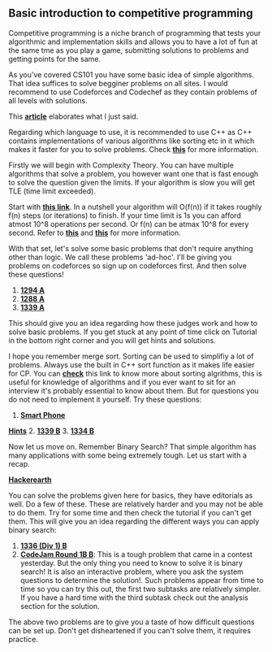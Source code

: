 ## Basic introduction to competitive programming

Competitive programming is a niche branch of programming that tests your algorithmic and implementation skills and allows you to have a lot of fun at the same tme as you play a game, submitting solutions to problems and getting points for the same.

As you've covered CS101 you have some basic idea of simple algorithms. That idea suffices to solve begginer problems on all sites. I would recommend to use Codeforces and Codechef as they contain problems of all levels with solutions.

This [**article**]( https://medium.com/techatucla/introduction-to-competitive-programming-3dca32e5f9a0 ) 
elaborates what I just said.

Regarding which language to use, it is recommended to use C++ as C++ contains implementations of various algorithms like sorting etc in it which makes it faster for you to solve problems. Check [**this**](https://www.topcoder.com/community/competitive-programming/tutorials/power-up-c-with-the-standard-template-library-part-1/) for more information.

Firstly we will begin with Complexity Theory. You can have multiple algorithms that solve a problem, you however want one that is fast enough to solve the question given the limits. If your algorithm is slow you will get TLE (time limit exceeded).

Start with [**this link**](https://www.hackerearth.com/practice/basic-programming/complexity-analysis/time-and-space-complexity/tutorial/). In a nutshell your algorithm will O(f(n)) if it takes roughly f(n) steps (or iterations) to finish. If your time limit is 1s you can afford atmost 10^8 operations per second. Or f(n) can be atmax 10^8 for every second.
Refer to [**this**](https://www.geeksforgeeks.org/knowing-the-complexity-in-competitive-programming/) and [**this**](https://drive.google.com/file/d/0B-W-TWxgtybGd3dFUzg1OHNsM2M/view?usp=drive_open) for more information.

With that set, let's solve some basic problems that don't require anything other than logic. We call these problems 'ad-hoc'. I'll be giving you problems on codeforces so sign up on codeforces first. And then solve these questions!

1. [**1294 A**](https://codeforces.com/contest/1294/problem/A)
2. [**1288 A**](https://codeforces.com/contest/1288/problem/A)
3. [**1339 A**](https://codeforces.com/contest/1339/problem/A)

This should give you an idea regarding how these judges work and how to solve basic problems. If you get stuck at any point of time click on Tutorial in the bottom right corner and you will get hints and solutions.

I hope you remember merge sort. Sorting can be used to simplifiy a lot of problems. Always use the built in C++ sort function as it makes life easier for CP. 
You can [**check**](https://www.geeksforgeeks.org/know-sorting-algorithm-set-1-sorting-weapons-used-programming-languages/) this link to know more about sorting algrithms, this is useful for knowledge of algorithms and if you ever want to sit for an interview it's probably essential to know about them. But for questions you do not need to implement it yourself.
Try these questions:
1. [**Smart Phone**](https://www.codechef.com/ZCOPRAC/problems/ZCO14003/)

[**Hints**](https://www.commonlounge.com/discussion/262748517419452a8465547f58d0a7dc)
2. [**1339 B**](https://codeforces.com/problemset/problem/1339/B)
3. [**1334 B**](https://codeforces.com/problemset/problem/1334/B)

Now let us move on. Remember Binary Search? That simple algorithm has many applications with some being extremely tough. Let us start with a recap.

[**Hackerearth**](https://www.hackerearth.com/practice/algorithms/searching/binary-search/tutorial/)

You can solve the problems given here for basics, they have editorials as well. Do a few of these. 
These are relatively harder and you may not be able to do them. Try for some time and then check the tutorial if you can't get them. This will give you an idea regarding the different ways you can apply binary search:
1. [**1336 (Div 1) B**](https://codeforces.com/problemset/problem/1336/B)
2. [**CodeJam Round 1B B**](https://codingcompetitions.withgoogle.com/codejam/round/000000000019fef2/00000000002d5b63): This is a tough problem that came in a contest yesterday. But the only thing you need to know to solve it is binary search! It is also an interactive problem, where you ask the system questions to determine the solution!. Such problems appear from time to time so you can try this out, the first two subtasks are relatively simpler. If you have a hard time with the third subtask check out the analysis section for the solution.

The above two problems are to give you a taste of how difficult questions can be set up. Don't get disheartened if you can't solve them, it requires practice.

